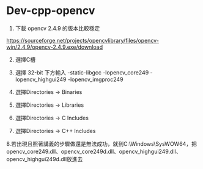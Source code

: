 # Dev-cpp-opencv

1. 下載 opencv 2.4.9 的版本比較穩定

https://sourceforge.net/projects/opencvlibrary/files/opencv-win/2.4.9/opencv-2.4.9.exe/download 	

2. 選擇C槽

3. 選擇 32-bit 
   下方輸入  -static-libgcc -lopencv_core249 -lopencv_highgui249 -lopencv_imgproc249

4. 選擇Directories -> Binaries 

5. 選擇Directories -> Libraries

6. 選擇Directories -> C Includes

7. 選擇Directories -> C++ Includes

8.若出現且照著講義的步驟做還是無法成功，就到C:\Windows\SysWOW64，把 opencv_core249.dll、opencv_core249d.dll、opencv_highgui249.dll、opencv_highgui249d.dll放進去
